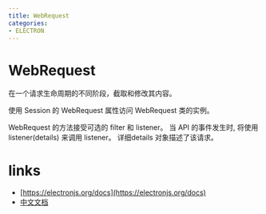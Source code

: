 ```yaml
---
title: WebRequest
categories:
- ELECTRON
---
```


# WebRequest

在一个请求生命周期的不同阶段，截取和修改其内容。

使用 Session 的 WebRequest 属性访问 WebRequest 类的实例。

WebRequest 的方法接受可选的 filter 和 listener。 当 API 的事件发生时, 将使用 listener(details) 来调用 listener。 详细details 对象描述了该请求。




# links
- [https://electronjs.org/docs](https://electronjs.org/docs)
- [中文文档](https://github.com/electron/i18n/tree/master/content/zh-CN)